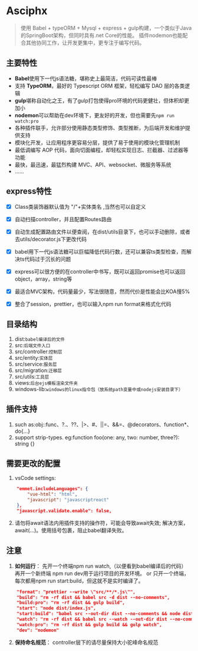 # Asciphx
> 使用 Babel + typeORM + Mysql + express + gulp构建，一个类似于Java的SpringBoot架构，但同时具有.net Core的性能。
> 插件nodemon也能配合其他协同工作，让开发更集中，更专注于编写代码。

## 主要特性
- **Babel**使用下一代js语法糖，堪称史上最简洁，代码可读性最棒
- 支持 **TypeORM**，最好的 Typescript ORM 框架，轻松编写 DAO 层的各类逻辑
- **gulp**堪称自动化之王，有了gulp打包使得pro环境的代码更健壮，但体积却更加小
- **nodemon**可以帮助在dev环境下，更友好的开发，但也需要先`npm run watch:pro`
- 各种插件联手，允许部分使用静态类型修饰、类型推断，为后端开发和维护提供支持
- 模块化开发，让应用程序更容易分层，提供了易于使用的模块化管理机制
- 最低调编写 AOP 代码，面向切面编程，却轻松实现日志、拦截器、过滤器等功能
- 最快，最迅速，最猛烈构建 MVC、API、websocket、微服务等系统
- ......

## express特性
- [x] Class类装饰器默认值为 "/"+实体类名 ,当然也可以自定义
- [x] 自动扫描controller，并且配置Routes路由
- [x] 自动生成配置路由文件以便查阅，在dist/utils目录下，也可以手动删除，或者去utils/decorator.js下更改代码
- [x] babel用下一代js语法糖可以巨幅降低代码行数，还可以兼容ts类型检查，而解决ts代码过于沉长的问题
- [x] express可以很方便的在controller中书写，既可以返回promise也可以返回object，array，string等
- [x] 最适合MVC架构，代码量最少，写法很随意，然而代价是性能会比KOA慢5%
- [x] 整合了session，prettier，也可以输入npm run format来格式化代码


## 目录结构
1. dist:`babel编译后的文件`
2. src:`后端文件入口`
3. src/controller:`控制层`
4. src/entity:`实体层`
5. src/service:`服务层`
6. src/migration:`迁移层`
7. src/utils:`工具层`
8. views:`后台ejs模板渲染文件夹`
9. windows-lib:`windows的linux指令包（放系统path变量中或nodejs安装目录下）`

## 插件支持
1. such as:obj::func、?.、??、|>、#、||=、&&=、@decorators、function*、do{...}
2. support strip-types. eg:function foo(one: any, two: number, three?): string {}


## 需要更改的配置
1. vsCode settings:
```json
    "emmet.includeLanguages": {
        "vue-html": "html",
        "javascript": "javascriptreact"
    },
    "javascript.validate.enable": false,
```
2. 请勿将await语法内用插件支持的操作符，可能会导致await失效;
解决方案，await(...)。使用括号包裹，阻止babel翻译失败。

## 注意
1. **如何运行**：
先开一个终端npm run watch,（以便看到babel编译后的代码）
再开一个新终端 npm run dev用于运行项目的开发环境。
or
只开一个终端，每次都用npm run start:build，但这就不是实时编译了。
```json
    "format": "prettier --write \"src/**/*.js\"",
    "build": "rm -rf dist && babel src -d dist --no-comments",
    "build:pro": "rm -rf dist && gulp build",
    "start": "node dist/index.js",
    "start:build": "babel src --out-dir dist --no-comments && node dist/index.js",
    "watch": "rm -rf dist && babel src --watch --out-dir dist --no-comments",
    "watch:pro": "rm -rf dist && gulp build && gulp watch",
    "dev": "nodemon"
```
2. **保持命名规范**：
controller层下的请尽量保持大小驼峰命名规范